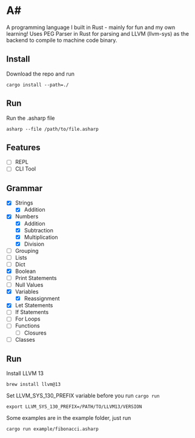 # A#

A programming language I built in Rust - mainly for fun and my own learning! Uses PEG Parser in Rust for parsing and LLVM (llvm-sys) as the backend to compile to machine code binary.

## Install 

Download the repo and run 
```
cargo install --path=./
```

## Run

Run the .asharp file 

```
asharp --file /path/to/file.asharp
```

## Features

- [ ] REPL
- [ ] CLI Tool

## Grammar

- [x] Strings 
    - [x] Addition
- [x] Numbers 
    - [x] Addition
    - [x] Subtraction
    - [x] Multiplication
    - [x] Division
- [ ] Grouping
- [ ] Lists
- [ ] Dict
- [x] Boolean
- [ ] Print Statements
- [ ] Null Values
- [x] Variables 
    - [x] Reassignment
- [x] Let Statements
- [ ] If Statements 
- [ ] For Loops
- [ ] Functions
    - [ ] Closures
- [ ] Classes

## Run

Install LLVM 13
```
brew install llvm@13
```

Set LLVM_SYS_130_PREFIX variable before you run `cargo run`
```
export LLVM_SYS_130_PREFIX=/PATH/TO/LLVM13/VERSION
```

Some examples are in the example folder, just run 
```
cargo run example/fibonacci.asharp
```
